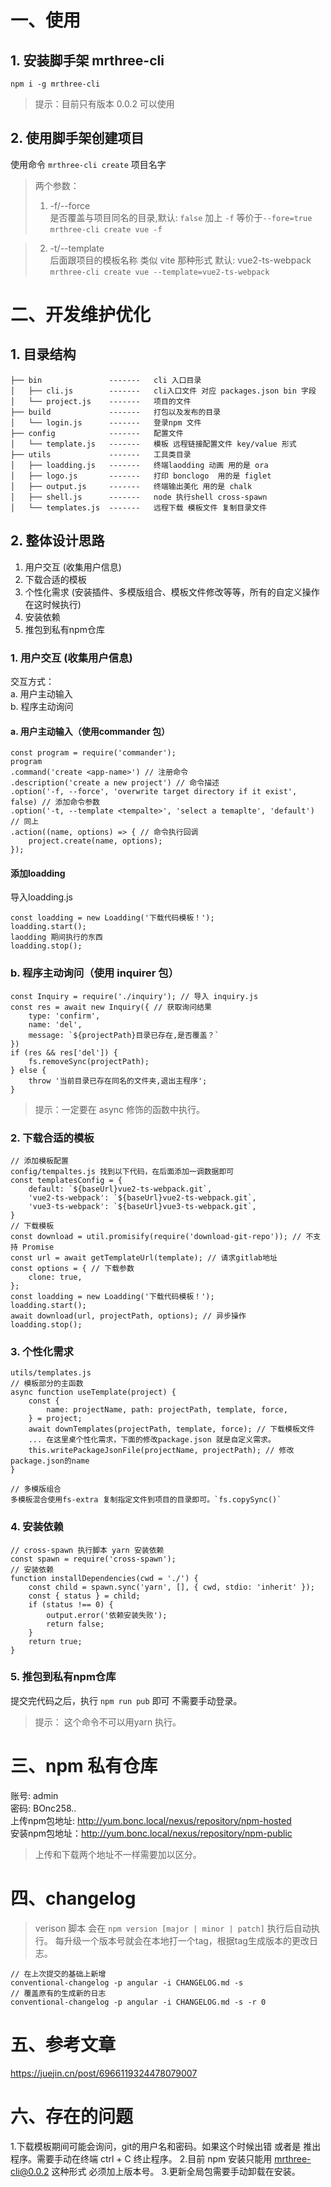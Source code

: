 # 一、使用
## 1. 安装脚手架 mrthree-cli
```npm i -g mrthree-cli```
> 提示：目前只有版本 0.0.2 可以使用

## 2. 使用脚手架创建项目

使用命令 `mrthree-cli create` 项目名字  
> 两个参数：
> 1. -f/--force  
是否覆盖与项目同名的目录,默认: `false` 加上 `-f` 等价于`--fore=true`
`mrthree-cli create vue -f`

> 2. -t/--template  
后面跟项目的模板名称 类似 vite 那种形式 默认: vue2-ts-webpack 
`mrthree-cli create vue --template=vue2-ts-webpack`

# 二、开发维护优化

## 1. 目录结构
```
├── bin               -------   cli 入口目录
│   ├── cli.js        -------   cli入口文件 对应 packages.json bin 字段
│   └── project.js    -------   项目的文件
├── build             -------   打包以及发布的目录
│   └── login.js      -------   登录npm 文件
├── config            -------   配置文件
│   └── template.js   -------   模板 远程链接配置文件 key/value 形式
├── utils             -------   工具类目录
│   ├── loadding.js   -------   终端laodding 动画 用的是 ora 
│   ├── logo.js       -------   打印 bonclogo  用的是 figlet
│   ├── output.js     -------   终端输出美化 用的是 chalk
│   ├── shell.js      -------   node 执行shell cross-spawn
│   └── templates.js  -------   远程下载 模板文件 复制目录文件
```
## 2. 整体设计思路
1. 用户交互 (收集用户信息)  
2. 下载合适的模板
3. 个性化需求 (安装插件、多模版组合、模板文件修改等等，所有的自定义操作在这时候执行)
4. 安装依赖
5. 推包到私有npm仓库
### 1. 用户交互 (收集用户信息)  
交互方式：  
a. 用户主动输入  
b. 程序主动询问
#### a. 用户主动输入（使用commander 包）
```
const program = require('commander');  
program
.command('create <app-name>') // 注册命令
.description('create a new project') // 命令描述
.option('-f, --force', 'overwrite target directory if it exist', false) // 添加命令参数
.option('-t, --template <tempalte>', 'select a temaplte', 'default') // 同上
.action((name, options) => { // 命令执行回调
    project.create(name, options);
});

```
#### 添加loadding
导入loadding.js
```
const loadding = new Loadding('下载代码模板！');
loadding.start();
laodding 期间执行的东西
loadding.stop();
```
### b.  程序主动询问（使用 inquirer 包）
```
const Inquiry = require('./inquiry'); // 导入 inquiry.js
const res = await new Inquiry({ // 获取询问结果
    type: 'confirm',
    name: 'del',
    message: `${projectPath}目录已存在,是否覆盖？`
})
if (res && res['del']) {
    fs.removeSync(projectPath);
} else {
    throw '当前目录已存在同名的文件夹,退出主程序';
}
```
> 提示：一定要在 async 修饰的函数中执行。

### 2. 下载合适的模板

```
// 添加模板配置
config/tempaltes.js 找到以下代码，在后面添加一调数据即可
const templatesConfig = {
    default: `${baseUrl}vue2-ts-webpack.git`,
    'vue2-ts-webpack': `${baseUrl}vue2-ts-webpack.git`,
    'vue3-ts-webpack': `${baseUrl}vue3-ts-webpack.git`,
}
// 下载模板
const download = util.promisify(require('download-git-repo')); // 不支持 Promise
const url = await getTemplateUrl(template); // 请求gitlab地址
const options = { // 下载参数
    clone: true,
};
const loadding = new Loadding('下载代码模板！');
loadding.start();
await download(url, projectPath, options); // 异步操作
loadding.stop();
```

### 3. 个性化需求
```
utils/templates.js
// 模板部分的主函数
async function useTemplate(project) {
    const {
        name: projectName, path: projectPath, template, force,
    } = project;
    await downTemplates(projectPath, template, force); // 下载模板文件
    ... 在这里桌个性化需求，下面的修改package.json 就是自定义需求。
    this.writePackageJsonFile(projectName, projectPath); // 修改package.json的name
}

// 多模版组合
多模板混合使用fs-extra 复制指定文件到项目的目录即可。`fs.copySync()`
```
### 4. 安装依赖
```
// cross-spawn 执行脚本 yarn 安装依赖
const spawn = require('cross-spawn');
// 安装依赖
function installDependencies(cwd = './') {
    const child = spawn.sync('yarn', [], { cwd, stdio: 'inherit' });
    const { status } = child;
    if (status !== 0) {
        output.error('依赖安装失败');
        return false;
    }
    return true;
}
```
### 5. 推包到私有npm仓库
提交完代码之后，执行 `npm run pub` 即可 不需要手动登录。
> 提示： 这个命令不可以用yarn 执行。

# 三、npm 私有仓库
账号: admin  
密码: BOnc258..  
上传npm包地址: http://yum.bonc.local/nexus/repository/npm-hosted  
安装npm包地址：http://yum.bonc.local/nexus/repository/npm-public  
> 上传和下载两个地址不一样需要加以区分。

# 四、changelog
> verison 脚本 会在 `npm version [major | minor | patch]` 执行后自动执行。
每升级一个版本号就会在本地打一个tag，根据tag生成版本的更改日志。
```
// 在上次提交的基础上新增
conventional-changelog -p angular -i CHANGELOG.md -s
// 覆盖原有的生成新的日志
conventional-changelog -p angular -i CHANGELOG.md -s -r 0
```
# 五、参考文章 
https://juejin.cn/post/6966119324478079007
# 六、存在的问题
1.下载模板期间可能会询问，git的用户名和密码。如果这个时候出错 或者是 推出程序。需要手动在终端 ctrl + C 终止程序。
2.目前 npm 安装只能用 mrthree-cli@0.0.2 这种形式 必须加上版本号。
3.更新全局包需要手动卸载在安装。
